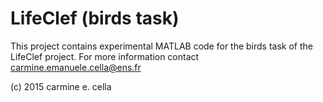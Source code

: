 # LifeClef (birds task)

This project contains experimental MATLAB code for the birds task of the LifeClef project.
For more information contact carmine.emanuele.cella@ens.fr

(c) 2015 carmine e. cella
